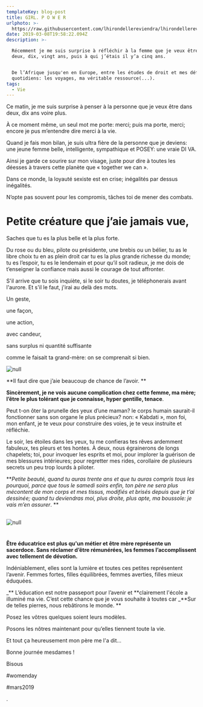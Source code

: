 ```yaml
---
templateKey: blog-post
title: GIRL. P O W E R
urlphoto: >-
  https://raw.githubusercontent.com/lhirondellereviendra/lhirondellereviendra/master/static/img/design-sans-titre.png
date: 2019-03-08T19:58:22.094Z
description: >-

  Récemment je me suis surprise à réfléchir à la femme que je veux être dans
  deux, dix, vingt ans, puis à qui j’étais il y’a cinq ans. 


  De l’Afrique jusqu'en en Europe, entre les études de droit et mes défis
  quotidiens: les voyages, ma véritable ressource(...).
tags:
  - Vie
---
```

Ce matin, je me suis surprise à penser à la personne que je veux être dans deux, dix ans voire plus.

À ce moment même, un seul mot me porte: merci; puis ma porte, merci; encore je pus m’entendre dire merci à la vie.

Quand je fais mon bilan, je suis ultra fière de la personne que je deviens: une jeune femme belle, intelligente, sympathique et POSEY: une vraie DI VA.

Ainsi je garde ce sourire sur mon visage, juste pour dire à toutes les déesses à travers cette planète que « together we can ».

 Dans ce monde, la loyauté sexiste est en crise; inégalités par dessus inégalités. 

N’opte pas souvent pour les compromis, tâches toi de mener des combats. 

# Petite créature que j’aie jamais vue,

Saches que tu es la plus belle et la plus forte. 

Du rose ou du bleu, pilote ou présidente, une brebis ou un bélier, tu as le libre choix tu en as plein droit car tu es la plus grande richesse du monde; tu es l’espoir, tu es le lendemain et pour qu’il soit radieux, je me dois de t’enseigner la confiance mais aussi le courage de tout affronter. 

S'il arrive que tu sois inquiète, si le soir tu doutes, je téléphonerais avant l'aurore.
 Et s'il le faut, j'irai au delà des mots.

Un geste, 

une façon, 

une action, 

avec candeur, 

sans surplus ni quantité suffisante 

comme le faisait ta grand-mère: on se comprenait si bien.

![null](/img/design-sans-titre.png)

**Il faut dire que j’aie beaucoup de chance de l’avoir. **

**Sincèrement, je ne vois aucune complication chez cette femme, ma mère; l’être le plus tolérant que je connaisse, hyper gentille, tenace**.

 Peut t-on ôter la prunelle des yeux d’une maman? le corps humain saurait-il fonctionner sans son organe le plus précieux? non: « Kabdati », mon foi, mon enfant, je te veux pour construire des voies, je te veux instruite et réfléchie.

Le soir, les étoiles dans les yeux, tu me confieras tes rêves ardemment fabuleux, tes pleurs et tes hontes. À deux, nous égrainerons de longs chapelets; toi, pour invoquer les esprits et moi, pour implorer la guérison de mes blessures intérieures; pour regretter mes rides, corollaire de plusieurs secrets un peu trop lourds à piloter.

**_Petite beauté, quand tu auras trente ans et que tu auras compris tous les pourquoi, parce que tous le samedi soirs enfin, ton père ne sera plus mécontent de mon corps et mes tissus, modifiés et brisés depuis que je t’ai dessinée; quand tu deviendras moi, plus droite, plus apte, ma boussole: je vais m’en assurer_.
**

## 

![null](/img/design-sans-titre-1-.png)

# 

**Être éducatrice est plus qu'un métier et être mère représente un sacerdoce. Sans réclamer d’être rémunérées, les femmes l’accomplissent avec tellement de dévotion.**

Indéniablement, elles sont la lumière et toutes ces petites représentent l’avenir.
 Femmes fortes, filles équilibrées, femmes averties, filles mieux éduquées. 

_**
L’éducation est notre passeport pour l’avenir et **clairement l'école a illuminé ma vie. C’est cette chance que je vous souhaite à toutes car _**Sur de telles pierres, nous rebâtirons le monde. **

Posez les vôtres quelques soient leurs modèles. 

Posons les nôtres maintenant pour qu’elles tiennent toute la vie.

Et tout ça heureusement mon père me l'a dit...

Bonne journée mesdames  !

Bisous

\#womenday

\#mars2019

.
